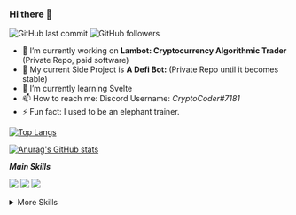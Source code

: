 ### Hi there 👋 
![GitHub last commit](https://img.shields.io/github/last-commit/Your-Name-Here/Your-Name-Here?label=Profile%20Updated&style=plastic)
![GitHub followers](https://img.shields.io/github/followers/Your-Name-Here?style=social)
- 🔭 I’m currently working on **Lambot: Cryptocurrency Algorithmic Trader** (Private Repo, paid software)
- 🔭 My current Side Project is **A Defi Bot:** (Private Repo until it becomes stable)
- 🌱 I’m currently learning Svelte
- 📫 How to reach me: Discord Username: *CryptoCoder#7181*
- ⚡ Fun fact: I used to be an elephant trainer.

[![Top Langs](https://github-readme-stats.vercel.app/api/top-langs/?username=Your-Name-Here&theme=gruvbox)](https://github.com/anuraghazra/github-readme-stats)

[![Anurag's GitHub stats](https://github-readme-stats.vercel.app/api?username=Your-Name-Here&count_private=true&theme=gruvbox)](https://github.com/anuraghazra/github-readme-stats)

***Main Skills***

![](https://img.shields.io/badge/Language-Javascript-informational?style=plastic&logo=Node-CSS&logoColor=white&color=4AB197)
![](https://img.shields.io/badge/Language-Typescript-informational?style=plastic&logo=Node-CSS&logoColor=white&color=4AB197)
![](https://img.shields.io/badge/Platform-NodeJS-informational?style=plastic&logo=Node-CSS&logoColor=white&color=4AB197)

<details>
<summary>More Skills</summary>

![](https://img.shields.io/badge/Plateform-Web3-informational?style=plastic&logo=Node-CSS&logoColor=white&color=4AB197)
![](https://img.shields.io/badge/Language-Solidity-informational?style=plastic&logo=Node-CSS&logoColor=white&color=4AB197)
![](https://img.shields.io/badge/Language-PHP-informational?style=plastic&logo=Node-CSS&logoColor=white&color=4AB197)
![](https://img.shields.io/badge/Language-LSL-informational?style=plastic&logo=Node-CSS&logoColor=white&color=4AB197)
![](https://img.shields.io/badge/Language-HTML-informational?style=plastic&logo=Node-CSS&logoColor=white&color=4AB197)
![](https://img.shields.io/badge/Language-CSS-informational?style=plastic&logo=Node-CSS&logoColor=white&color=4AB197)
![](https://img.shields.io/badge/Framework-Bootstrap-informational?style=plastic&logo=Node-CSS&logoColor=white&color=4AB197)
![](https://img.shields.io/badge/Framework-Electron-informational?style=plastic&logo=Node-CSS&logoColor=white&color=4AB197)
![](https://img.shields.io/badge/Language-Svelte-informational?style=plastic&logo=Node-CSS&logoColor=white&color=4AB197)
</details>
